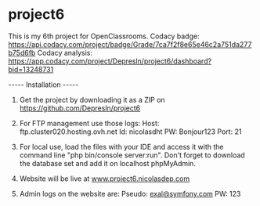 # project6

This is my 6th project for OpenClassrooms.
Codacy badge: <https://api.codacy.com/project/badge/Grade/7ca7f2f8e65e46c2a751da277b75d6fb>
Codacy analysis: <https://app.codacy.com/project/Depresln/project6/dashboard?bid=13248731>

----- Installation -----

1.  Get the project by downloading it as a ZIP on <https://github.com/Depresln/project6>

2.  For FTP management use those logs:  Host: ftp.cluster020.hosting.ovh.net  Id: nicolasdht  PW: Bonjour123  Port: 21

3.  For local use, load the files with your IDE and access it with the command line "php bin/console server:run". Don't forget to download the database set and add it on localhost phpMyAdmin.

4.  Website will be live at www.project6.nicolasdep.com

5.  Admin logs on the website are:  Pseudo: exal@symfony.com  PW: 123
